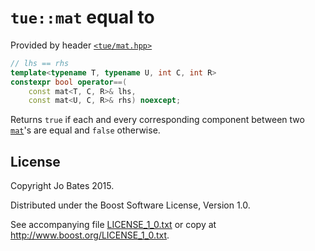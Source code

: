 `tue::mat` equal to
===================
Provided by header [`<tue/mat.hpp>`](../../headers/mat.md)

```c++
// lhs == rhs
template<typename T, typename U, int C, int R>
constexpr bool operator==(
    const mat<T, C, R>& lhs,
    const mat<U, C, R>& rhs) noexcept;
```

Returns `true` if each and every corresponding component between two
[`mat`](../../headers/mat.md)'s are equal and `false` otherwise.

License
-------
Copyright Jo Bates 2015.

Distributed under the Boost Software License, Version 1.0.

See accompanying file [LICENSE_1_0.txt](../../../LICENSE_1_0.txt) or copy at
http://www.boost.org/LICENSE_1_0.txt.
